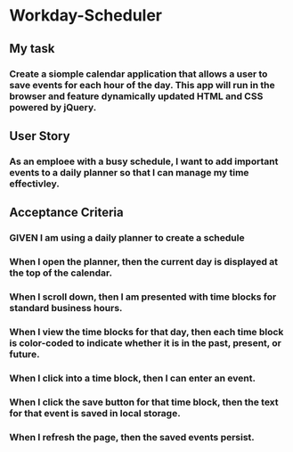 # Workday-Scheduler

## My task

### Create a siomple calendar application that allows a user to save events for each hour of the day. This app will run in the browser and feature dynamically updated HTML and CSS powered by jQuery.

## User Story

### As an emploee with a busy schedule, I want to add important events to a daily planner so that I can manage my time effectivley.

## Acceptance Criteria

### GIVEN I am using a daily planner to create a schedule

### When I open the planner, then the current day is displayed at the top of the calendar.

### When I scroll down, then I am presented with time blocks for standard business hours.

### When I view the time blocks for that day, then each time block is color-coded to indicate whether it is in the past, present, or future.

### When I click into a time block, then I can enter an event.

### When I click the save button for that time block, then the text for that event is saved in local storage.

### When I refresh the page, then the saved events persist.
